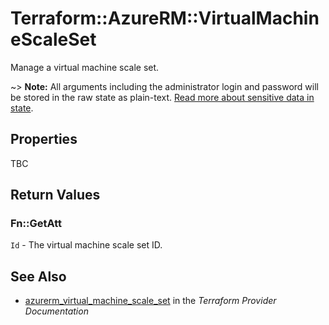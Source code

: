 # Terraform::AzureRM::VirtualMachineScaleSet

Manage a virtual machine scale set.

~> **Note:** All arguments including the administrator login and password will be stored in the raw state as plain-text.
[Read more about sensitive data in state](/docs/state/sensitive-data.html).

## Properties

TBC

## Return Values

### Fn::GetAtt

`Id` - The virtual machine scale set ID.

## See Also

* [azurerm_virtual_machine_scale_set](https://www.terraform.io/docs/providers/azurerm/r/virtual_machine_scale_set.html) in the _Terraform Provider Documentation_